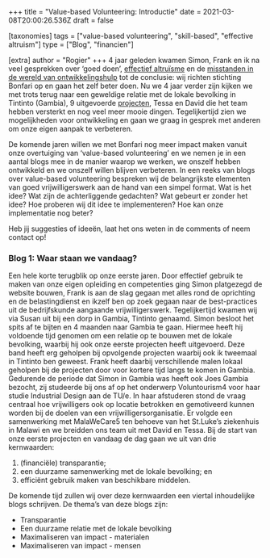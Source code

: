 +++
title = "Value-based Volunteering: Introductie"
date = 2021-03-08T20:00:26.536Z
draft = false

[taxonomies]
tags = ["value-based volunteering", "skill-based", "effective altruism"]
type = ["Blog", "financien"]

[extra]
author = "Rogier"
+++
4 jaar geleden kwamen Simon, Frank en ik na veel gesprekken over ‘goed doen’, [effectief altruïsme](https://www.effectivealtruism.org/) en de [misstanden in de wereld van ontwikkelingshulp](https://www.fondsenwerving.nl/nieuws/bericht/2019/01/22/Steekproef-FTM-Financile-transparantie-ANBIs-niet-op-orde) tot de conclusie: wij richten stichting Bonfari op en gaan het zelf beter doen. Nu we 4 jaar verder zijn kijken we met trots terug naar een geweldige relatie met de lokale bevolking in Tintinto (Gambia), 9 uitgevoerde [projecten](/projecten/), Tessa en David die het team hebben versterkt en nog veel meer mooie dingen. Tegelijkertijd zien we mogelijkheden voor ontwikkeling en gaan we graag in gesprek met anderen om onze eigen aanpak te verbeteren.<!-- more -->

De komende jaren willen we met Bonfari nog meer impact maken vanuit onze overtuiging van ‘value-based volunteering’ en we nemen je in een aantal blogs mee in de manier waarop we werken, we onszelf hebben ontwikkeld en we onszelf willen blijven verbeteren.
In een reeks van blogs over value-based volunteering bespreken wij de belangrijkste elementen van goed vrijwilligerswerk aan de hand van een simpel format. Wat is het idee? Wat zijn de achterliggende gedachten? Wat gebeurt er zonder het idee? Hoe proberen wij dit idee te implementeren? Hoe kan onze implementatie nog beter?

Heb jij suggesties of ideeën, laat het ons weten in de comments of neem contact op!

### Blog 1: Waar staan we vandaag?

Een hele korte terugblik op onze eerste jaren. Door effectief gebruik te maken van onze eigen opleiding en competenties ging Simon platgezegd de website bouwen, Frank is aan de slag gegaan met alles rond de oprichting en de belastingdienst en ikzelf ben op zoek gegaan naar de best-practices uit de bedrijfskunde aangaande vrijwilligerswerk. Tegelijkertijd kwamen wij via Susan uit bij een dorp in Gambia, Tintinto genaamd. Simon besloot het spits af te bijten en 4 maanden naar Gambia te gaan. Hiermee heeft hij voldoende tijd genomen om een relatie op te bouwen met de lokale bevolking, waarbij hij ook onze eerste projecten heeft uitgevoerd. Deze band heeft erg geholpen bij opvolgende projecten waarbij ook ik tweemaal in Tintinto ben geweest. Frank heeft daarbij verschillende malen lokaal geholpen bij de projecten door voor kortere tijd langs te komen in Gambia. Gedurende de periode dat Simon in Gambia was heeft ook Joes Gambia bezocht, zij studeerde bij ons af op het onderwerp Voluntourism4 voor haar studie Industrial Design aan de TU/e. In haar afstuderen stond de vraag centraal hoe vrijwilligers ook op locatie betrokken en gemotiveerd kunnen worden bij de doelen van een vrijwilligersorganisatie. Er volgde een samenwerking met MalaWeCare5 ten behoeve van het St.Luke’s ziekenhuis in Malawi en we breidden ons team uit met David en Tessa.
Bij de start van onze eerste projecten en vandaag de dag gaan we uit van drie kernwaarden:

1. (financiële) transparantie;
2. een duurzame samenwerking met de lokale bevolking; en
3. efficiënt gebruik maken van beschikbare middelen.

De komende tijd zullen wij over deze kernwaarden een viertal inhoudelijke blogs schrijven. De thema’s van deze blogs zijn:

* Transparantie
* Een duurzame relatie met de lokale bevolking
* Maximaliseren van impact - materialen
* Maximaliseren van impact - mensen